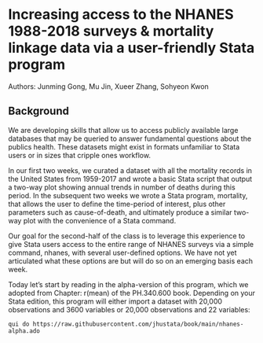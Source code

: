 # Increasing access to the NHANES 1988-2018 surveys & mortality linkage data via a user-friendly Stata program  
Authors: Junming Gong, Mu Jin, Xueer Zhang, Sohyeon Kwon

## Background
We are developing skills that allow us to access publicly available large databases that may be queried to answer fundamental questions about the publics health. These datasets might exist in formats unfamiliar to Stata users or in sizes that cripple ones workflow.

In our first two weeks, we curated a dataset with all the mortality records in the United States from 1959-2017 and wrote a basic Stata script that output a two-way plot showing annual trends in number of deaths during this period. In the subsequent two weeks we wrote a Stata program, mortality, that allows the user to define the time-period of interest, plus other parameters such as cause-of-death, and ultimately produce a similar two-way plot with the convenience of a Stata command.

Our goal for the second-half of the class is to leverage this experience to give Stata users access to the entire range of NHANES surveys via a simple command, nhanes, with several user-defined options. We have not yet articulated what these options are but will do so on an emerging basis each week.

Today let’s start by reading in the alpha-version of this program, which we adopted from Chapter: r(mean) of the PH.340.600 book. Depending on your Stata edition, this program will either import a dataset with 20,000 observations and 3600 variables or 20,000 observations and 22 variables:  

```
qui do https://raw.githubusercontent.com/jhustata/book/main/nhanes-alpha.ado      
```


```{tableofcontents}
```
